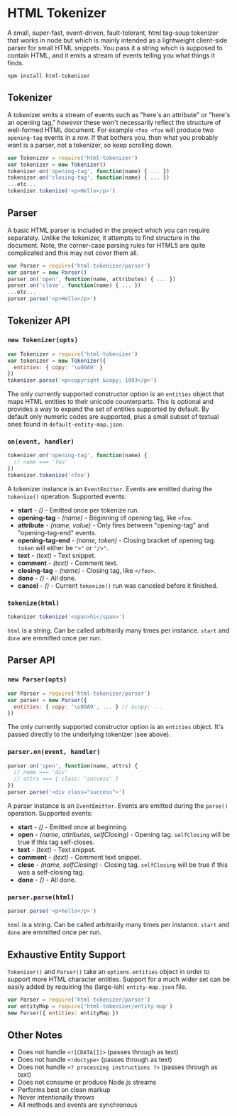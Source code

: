 # HTML Tokenizer

A small, super-fast, event-driven, fault-tolerant, html tag-soup tokenizer that works in node but which is mainly intended as a lightweight client-side parser for small HTML snippets.
You pass it a string which is supposed to contain HTML, and it emits a stream of events telling you what things it finds.

```
npm install html-tokenizer
```

## Tokenizer

A tokenizer emits a stream of events such as "here's an attribute" or "here's an opening tag," *however* these won't necessarily reflect the structure of well-formed HTML document.
For example `<foo <foo` will produce two `opening-tag` events in a row.
If that bothers you, then what you probably want is a parser, not a tokenizer, so keep scrolling down.

```js
var Tokenizer = require('html-tokenizer')
var tokenizer = new Tokenizer()
tokenizer.on('opening-tag', function(name) { ... })
tokenizer.on('closing-tag', function(name) { ... })
...etc...
tokenizer.tokenize('<p>Hello</p>')
```

## Parser

A basic HTML parser is included in the project which you can require separately.
Unlike the tokenizer, it attempts to find structure in the document.
Note, the corner-case parsing rules for HTML5 are quite complicated and this may not cover them all.

```js
var Parser = require('html-tokenizer/parser')
var parser = new Parser()
parser.on('open', function(name, attributes) { ... })
parser.on('close', function(name) { ... })
...etc...
parser.parse('<p>Hello</p>')
```

## Tokenizer API

### `new Tokenizer(opts)`

```js
var Tokenizer = require('html-tokenizer')
var tokenizer = new Tokenizer({
  entities: { copy: '\u00A9' }
})
tokenizer.parse('<p>copyright &copy; 1993</p>')
```

The only currently supported constructor option is an `entities` object that maps HTML entities to their unicode counterparts.
This is optional and provides a way to expand the set of entities supported by default.
By default only numeric codes are supported, plus a small subset of textual ones found in `default-entity-map.json`.

### `on(event, handler)`

```js
tokenizer.on('opening-tag', function(name) {
  // name === 'foo'
})
tokenizer.tokenize('<foo')
```

A tokenizer instance is an `EventEmitter`.
Events are emitted during the `tokenize()` operation.
Supported events:

 * **start**           - *()*            - Emitted once per tokenize run.
 * **opening-tag**     - *(name)*        - Beginning of opening tag, like `<foo`.
 * **attribute**       - *(name, value)* - Only fires between "opening-tag" and "opening-tag-end" events.
 * **opening-tag-end** - *(name, token)* - Closing bracket of opening tag. `token` will either be `">"` or `"/>"`.
 * **text**            - *(text)*        - Text snippet.
 * **comment**         - *(text)*        - Comment text.
 * **closing-tag**     - *(name)*        - Closing tag, like `</foo>`.
 * **done**            - *()*            - All done.
 * **cancel**          - *()*            - Current `tokenize()` run was canceled before it finished.

### `tokenize(html)`

```js
tokenizer.tokenize('<span>hi</span>')
```

`html` is a string.
Can be called arbitrarily many times per instance.
`start` and `done` are emmitted once per run.

## Parser API

### `new Parser(opts)`

```js
var Parser = require('html-tokenizer/parser')
var parser = new Parser({
  entities: { copy: '\u00A9', ... } // &copy; ...
})
```

The only currently supported constructor option is an `entities` object.
It's passed directly to the underlying tokenizer (see above).

### `parser.on(event, handler)`

```js
parser.on('open', function(name, attrs) {
  // name === 'div'
  // attrs === { class: 'success' }
})
parser.parse('<div class="success">')
```

A parser instance is an `EventEmitter`.
Events are emitted during the `parse()` operation.
Supported events:

 * **start**   - *()*                              - Emitted once at beginning.
 * **open**    - *(name, attributes, selfClosing)* - Opening tag. `selfClosing` will be true if this tag self-closes.
 * **text**    - *(text)*                          - Text snippet.
 * **comment** - *(text)*                          - Comment text snippet.
 * **close**   - *(name, selfClosing)*             - Closing tag. `selfClosing` will be true if this was a self-closing tag.
 * **done**    - *()*                              - All done.

### `parser.parse(html)`

```js
parser.parse('<p>hello</p>')
```

`html` is a string.
Can be called arbitrarily many times per instance.
`start` and `done` are emmitted once per run.

## Exhaustive Entity Support

`Tokenizer()` and `Parser()` take an `options.entities` object in order to support more HTML character entities.
Support for a much wider set can be easily added by requiring the (large-ish) `entity-map.json` file.

```js
var Parser = require('html-tokenizer/parser')
var entityMap = require('html-tokenizer/entity-map')
new Parser({ entities: entityMap })
```

## Other Notes

 * Does not handle `<![CDATA[]]>` (passes through as text)
 * Does not handle `<!doctype>` (passes through as text)
 * Does not handle `<? processing instructions ?>` (passes through as text)
 * Does not consume or produce Node.js streams
 * Performs best on clean markup
 * Never intentionally throws
 * All methods and events are synchronous
